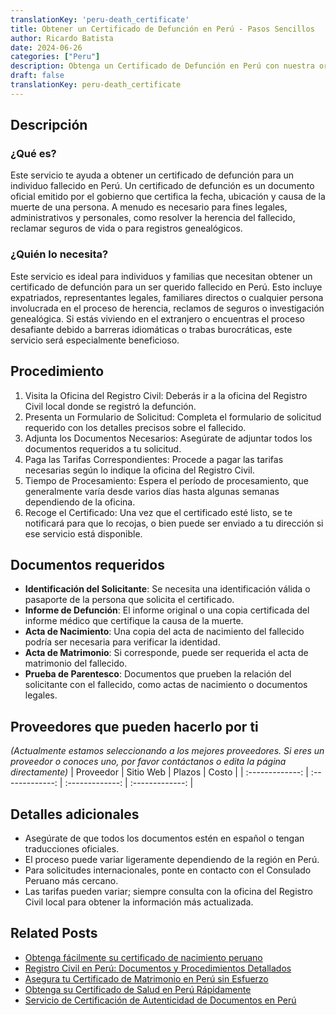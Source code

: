 ```yaml
---
translationKey: 'peru-death_certificate'
title: Obtener un Certificado de Defunción en Perú - Pasos Sencillos
author: Ricardo Batista
date: 2024-06-26
categories: ["Peru"]
description: Obtenga un Certificado de Defunción en Perú con nuestra orientación experta. Proceso rápido, confiable y sin complicaciones.
draft: false
translationKey: peru-death_certificate
---
```


## Descripción
### ¿Qué es?
Este servicio te ayuda a obtener un certificado de defunción para un individuo fallecido en Perú. Un certificado de defunción es un documento oficial emitido por el gobierno que certifica la fecha, ubicación y causa de la muerte de una persona. A menudo es necesario para fines legales, administrativos y personales, como resolver la herencia del fallecido, reclamar seguros de vida o para registros genealógicos.

### ¿Quién lo necesita?
Este servicio es ideal para individuos y familias que necesitan obtener un certificado de defunción para un ser querido fallecido en Perú. Esto incluye expatriados, representantes legales, familiares directos o cualquier persona involucrada en el proceso de herencia, reclamos de seguros o investigación genealógica. Si estás viviendo en el extranjero o encuentras el proceso desafiante debido a barreras idiomáticas o trabas burocráticas, este servicio será especialmente beneficioso.

## Procedimiento

1. Visita la Oficina del Registro Civil: Deberás ir a la oficina del Registro Civil local donde se registró la defunción.
2. Presenta un Formulario de Solicitud: Completa el formulario de solicitud requerido con los detalles precisos sobre el fallecido.
3. Adjunta los Documentos Necesarios: Asegúrate de adjuntar todos los documentos requeridos a tu solicitud.
4. Paga las Tarifas Correspondientes: Procede a pagar las tarifas necesarias según lo indique la oficina del Registro Civil.
5. Tiempo de Procesamiento: Espera el período de procesamiento, que generalmente varía desde varios días hasta algunas semanas dependiendo de la oficina.
6. Recoge el Certificado: Una vez que el certificado esté listo, se te notificará para que lo recojas, o bien puede ser enviado a tu dirección si ese servicio está disponible.

## Documentos requeridos

- **Identificación del Solicitante**: Se necesita una identificación válida o pasaporte de la persona que solicita el certificado.
- **Informe de Defunción**: El informe original o una copia certificada del informe médico que certifique la causa de la muerte.
- **Acta de Nacimiento**: Una copia del acta de nacimiento del fallecido podría ser necesaria para verificar la identidad.
- **Acta de Matrimonio**: Si corresponde, puede ser requerida el acta de matrimonio del fallecido.
- **Prueba de Parentesco**: Documentos que prueben la relación del solicitante con el fallecido, como actas de nacimiento o documentos legales.

## Proveedores que pueden hacerlo por ti
_(Actualmente estamos seleccionando a los mejores proveedores. Si eres un proveedor o conoces uno, por favor contáctanos o edita la página directamente)_
| Proveedor        |     Sitio Web     |     Plazos    |       Costo      |
| :-------------: | :-------------: |  :-------------: | :-------------: |

## Detalles adicionales

- Asegúrate de que todos los documentos estén en español o tengan traducciones oficiales.
- El proceso puede variar ligeramente dependiendo de la región en Perú.
- Para solicitudes internacionales, ponte en contacto con el Consulado Peruano más cercano.
- Las tarifas pueden variar; siempre consulta con la oficina del Registro Civil local para obtener la información más actualizada.


## Related Posts

- [Obtenga fácilmente su certificado de nacimiento peruano](https://tramitit.com/es/guides/peru/certificado_de_nacimiento/)
- [Registro Civil en Perú: Documentos y Procedimientos Detallados](https://tramitit.com/es/guides/peru/inscripción_en_el_registro_civil/)
- [Asegura tu Certificado de Matrimonio en Perú sin Esfuerzo](https://tramitit.com/es/guides/peru/certificado_de_matrimonio/)
- [Obtenga su Certificado de Salud en Perú Rápidamente](https://tramitit.com/es/guides/peru/certificado_de_salud/)
- [Servicio de Certificación de Autenticidad de Documentos en Perú](https://tramitit.com/es/guides/peru/certificado_de_autenticidad_de_documentos/)